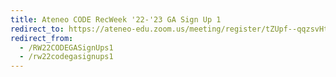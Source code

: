 ```yaml
---
title: Ateneo CODE RecWeek '22-'23 GA Sign Up 1
redirect_to: https://ateneo-edu.zoom.us/meeting/register/tZUpf--qqzsvHtBsmLF5WOPXWCHE66GcQBiS
redirect_from: 
  - /RW22CODEGASignUps1
  - /rw22codegasignups1
---
```

